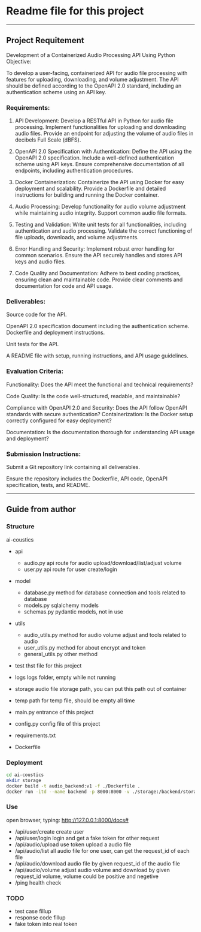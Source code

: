 # Readme file for this project

--------

## Project Requitement

Development of a Containerized Audio Processing API Using Python Objective:

To develop a user-facing, containerized API for audio file processing with features for uploading, downloading, and volume adjustment. 
The API should be defined according to the OpenAPI 2.0 standard, including an authentication scheme using an API key.

### Requirements:

1. API Development:
Develop a RESTful API in Python for audio file processing.
Implement functionalities for uploading and downloading audio files.
Provide an endpoint for adjusting the volume of audio files in decibels Full Scale (dBFS).

2. OpenAPI 2.0 Specification with Authentication:
Define the API using the OpenAPI 2.0 specification.
Include a well-defined authentication scheme using API keys.
Ensure comprehensive documentation of all endpoints, including authentication procedures.

3. Docker Containerization:
Containerize the API using Docker for easy deployment and scalability.
Provide a Dockerfile and detailed instructions for building and running the Docker container.

4. Audio Processing:
Develop functionality for audio volume adjustment while maintaining audio integrity. Support common audio file formats.

5. Testing and Validation:
Write unit tests for all functionalities, including authentication and audio processing. 
Validate the correct functioning of file uploads, downloads, and volume adjustments.

6. Error Handling and Security:
Implement robust error handling for common scenarios.
Ensure the API securely handles and stores API keys and audio files. 

7. Code Quality and Documentation:
Adhere to best coding practices, ensuring clean and maintainable code. Provide clear comments and documentation for code and API usage.

### Deliverables:

Source code for the API.

OpenAPI 2.0 specification document including the authentication scheme. Dockerfile and deployment instructions.

Unit tests for the API.

A README file with setup, running instructions, and API usage guidelines.

### Evaluation Criteria:

Functionality: Does the API meet the functional and technical requirements?

Code Quality: Is the code well-structured, readable, and maintainable?

Compliance with OpenAPI 2.0 and Security: Does the API follow OpenAPI standards with secure authentication? Containerization: Is the Docker setup correctly configured for easy deployment?

Documentation: Is the documentation thorough for understanding API usage and deployment?

### Submission Instructions:

Submit a Git repository link containing all deliverables.

Ensure the repository includes the Dockerfile, API code, OpenAPI specification, tests, and README.


-------

## Guide from author

### Structure
ai-coustics

  - api                     
    - audio.py            api route for audio upload/download/list/adjust volume
    - user.py             api route for user create/login

  - model
    - database.py         method for database connection and tools related to database
    - models.py           sqlalchemy models
    - schemas.py          pydantic models, not in use
  
  - utils
    - audio_utils.py      method for audio volume adjust and tools related to audio
    - user_utils.py       method for about encrypt and token
    - general_utils.py    other method

  - test                  thst file for this project
  - logs                  logs folder, empty while not running
  - storage               audio file storage path, you can put this path out of container
  - temp                  path for temp file, should be empty all time

  - main.py               entrance of this project
  - config.py             config file of this project
  - requirements.txt      
  - Dockerfile
  

### Deployment

```bash
cd ai-coustics
mkdir storage
docker build -t audio_backend:v1 -f ./Dockerfile .
docker run -itd --name backend -p 8000:8000 -v ./storage:/backend/storage audio_backend:v1
```

### Use

open browser, typing:
http://127.0.0.1:8000/docs#

- /api/user/create      create user
- /api/user/login       login and get a fake token for other request
- /api/audio/upload     use token upload a audio file 
- /api/audio/list       all audio file for one user, can get the request_id of each file
- /api/audio/download   audio file by given request_id of the audio file
- /api/audio/volume     adjust audio volume and download by given request_id volume, volume could be positive and negetive
- /ping                 health check

### TODO

- test case fillup
- response code fillup
- fake token into real token
